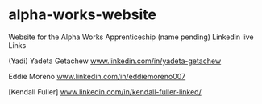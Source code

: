 # alpha-works-website
Website for the Alpha Works Apprenticeship (name pending)
Linkedin live Links

(Yadi) Yadeta Getachew 
www.linkedin.com/in/yadeta-getachew

Eddie Moreno
www.linkedin.com/in/eddiemoreno007

[Kendall Fuller]
www.linkedin.com/in/kendall-fuller-linked/
